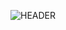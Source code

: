 ![HEADER]([https://raw.githubusercontent.com/octocat/octocat.github.io/main/assets/images/logo.png](https://github.com/norzeelein/NORZEELEIN/blob/058b9b4b42b8ae469b34c866f8cf823f1208fbf8/HEADER.png))
